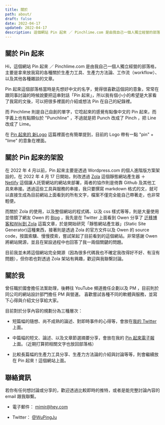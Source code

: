 ```yaml
---
title: 關於
path: about/
draft: false
date: 2022-04-17
updated: 2022-04-17
description: 這個網站 Pin 起來 ／ Pinchlime.com 是由我自己一個人獨立經營的部落格，主要是拿來放我寫的各種關於生產力工具、生產力方法論、工作流（workflow）、以及其他各種雜談的文章。
---
```


## 關於 Pin 起來

Hi，這個網站 Pin 起來 ／ Pinchlime.com 是由我自己一個人獨立經營的部落格，主要是拿來放我寫的各種關於生產力工具、生產力方法論、工作流（workflow）、以及其他各種雜談的文章。

Pin 起來這個部落格當時是先想好中文的名字，覺得很喜歡這個詞的意象，常常在跟同事討論的時候說要把這串對話「Pin 起來」，所以我有個小小的希望是大家看了我寫的文後，可以把很多裡面的介紹或想法 Pin 在自己的紀錄裡。

而 Pinchlime 則是自己自創的單字，它唸起來的感覺有點像中文的 Pin 起來，而字義上也有點類似於 "Punchline" ，不過就是把 Punch 改成了 Pinch ，把 Line 改成了 Lime。

在 [Pin 起來的 新Logo](/2022/02/27/the-new-logo-of-pinchlime/) 這篇裡面也有簡單提到，目前的 Logo 帶有一點 "pin" + "lime" 的意象在裡面。

## 關於 Pin 起來的架設

在 2022 年 4 月以前，Pin 起來主要是透過 Wordpress.com 的個人進階版方案架設的，在 2022 年 4 月 17 日開始，則改透過 [Zola](https://www.getzola.org/) 這個靜態網站產生器 ＋ [Netlify](https://www.netlify.com/) 這個讓人託管網站的網站來部署，兩者的協作則是倚靠 Github 及其他工具來串接。透過這些工具與服務的串接，我只要撰寫 markdown 格式的文，就可以直接生成為目前網站上面看到的所有文字，檔案不僅完全能自己帶著走，也非常輕便。

而關於 Zola 的使用，以及整個網站的程式碼、以及 css 樣式等等，則是大量使用並借鏡了網友 Owen 的 [Blog](https://www.owenyoung.com/) ，我先是在 Twitter 上面看到 Owen 分享了 [迁移博客和Wiki到 Zola](https://www.owenyoung.com/blog/migrate-to-zola/) 這篇文章，於是開始研究「靜態網站產生器」(Static Site Generator)這種東西，接著則是透過 Zola 的官方文件以及 Owen 的 source code，按圖索驥、慢慢摸索，嘗試架起了目前看到的這個網站。非常感謝 Owen 將網站開源，並且在架設過程中也回答了我一兩個關鍵的問題。

目前我並未將這個網站完全開源（因為很多代碼我也不確定我改得好不好、有沒有問題），但你若也對透過 Zola 架站有興趣，歡迎與我聯繫討論。

## 關於我

曾任職於國會擔任法案助理，後轉往 YouTube 頻道擔任企劃以及 PM ，目前則於同公司的網站設計部門擔任 PM 與營運。
喜歡嘗試各種不同的軟體與服務，並寫下心得與介紹文分享給大家。

目前對於分享內容的規劃分為三種層次：

- 短篇幅的隨想、尚不成熟的論述、對即時事件的心得等，會放在[我的 Twitter](https://twitter.com/WuPingJu) 上面。

- 中篇幅的短文、論述、以及文章節選摘要分享，會放在我的 [Pin 起來電子報](https://pinchlime.substack.com/) 上面。（近期打算把相關文字也放回部落格）

- 比較長篇幅的生產力工具分享、生產力方法論的介紹與討論等等，則會繼續放在 Pin 起來！這個網站上面。


## 聯絡資訊

若你有任何想討論或分享的，歡迎透過比較即時的推特，或者是能完整討論內容的 email 跟我聯繫。

- 電子郵件： mimir@hey.com

- Twitter： [@WuPingJu](https://twitter.com/WuPingJu)

